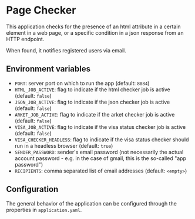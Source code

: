 # Page Checker

This application checks for the presence of an html attribute in a certain element in a web page, or
a specific
condition in a json response from an HTTP endpoint.

When found, it notifies registered users via email.

## Environment variables

- `PORT`: server port on which to run the app (default: `8084`)
- `HTML_JOB_ACTIVE`: flag to indicate if the html checker job is active (default: `false`)
- `JSON_JOB_ACTIVE`: flag to indicate if the json checker job is active (default: `false`)
- `ARKET_JOB_ACTIVE`: flag to indicate if the arket checker job is active (default: `false`)
- `VISA_JOB_ACTIVE`: flag to indicate if the visa status checker job is active (default: `false`)
- `VISA_CHECKER_HEADLESS`: flag to indicate if the visa status checker should run in a headless
  browser (default: `true`)
- `SENDER_PASSWORD`: sender's email password (not necessarily the actual account password - e.g. in
  the case of gmail,
  this is the so-called "app password")
- `RECIPIENTS`: comma separated list of email addresses (default: `<empty>`)

## Configuration

The general behavior of the application can be configured through the properties in
`application.yaml`.

